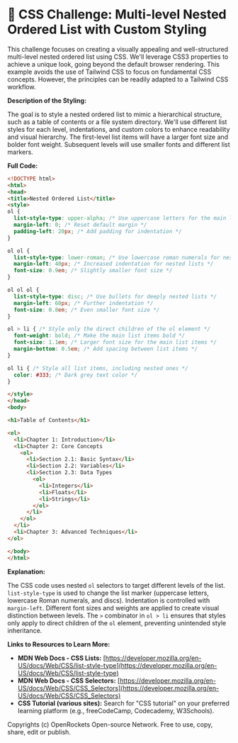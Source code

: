 # 🐞 CSS Challenge:  Multi-level Nested Ordered List with Custom Styling


This challenge focuses on creating a visually appealing and well-structured multi-level nested ordered list using CSS. We'll leverage CSS3 properties to achieve a unique look, going beyond the default browser rendering.  This example avoids the use of Tailwind CSS to focus on fundamental CSS concepts.  However, the principles can be readily adapted to a Tailwind CSS workflow.


**Description of the Styling:**

The goal is to style a nested ordered list to mimic a hierarchical structure, such as a table of contents or a file system directory. We'll use different list styles for each level, indentations, and custom colors to enhance readability and visual hierarchy.  The first-level list items will have a larger font size and bolder font weight. Subsequent levels will use smaller fonts and different list markers.


**Full Code:**

```html
<!DOCTYPE html>
<html>
<head>
<title>Nested Ordered List</title>
<style>
ol {
  list-style-type: upper-alpha; /* Use uppercase letters for the main list */
  margin-left: 0; /* Reset default margin */
  padding-left: 20px; /* Add padding for indentation */
}

ol ol {
  list-style-type: lower-roman; /* Use lowercase roman numerals for nested lists */
  margin-left: 40px; /* Increased indentation for nested lists */
  font-size: 0.9em; /* Slightly smaller font size */
}

ol ol ol {
  list-style-type: disc; /* Use bullets for deeply nested lists */
  margin-left: 60px; /* Further indentation */
  font-size: 0.8em; /* Even smaller font size */
}

ol > li { /* Style only the direct children of the ol element */
  font-weight: bold; /* Make the main list items bold */
  font-size: 1.1em; /* Larger font size for the main list items */
  margin-bottom: 0.5em; /* Add spacing between list items */
}

ol li { /* Style all list items, including nested ones */
  color: #333; /* Dark grey text color */
}

</style>
</head>
<body>

<h1>Table of Contents</h1>

<ol>
  <li>Chapter 1: Introduction</li>
  <li>Chapter 2: Core Concepts
    <ol>
      <li>Section 2.1: Basic Syntax</li>
      <li>Section 2.2: Variables</li>
      <li>Section 2.3: Data Types
        <ol>
          <li>Integers</li>
          <li>Floats</li>
          <li>Strings</li>
        </ol>
      </li>
    </ol>
  </li>
  <li>Chapter 3: Advanced Techniques</li>
</ol>

</body>
</html>
```


**Explanation:**

The CSS code uses nested `ol` selectors to target different levels of the list.  `list-style-type` is used to change the list marker (uppercase letters, lowercase Roman numerals, and discs).  Indentation is controlled with `margin-left`.  Different font sizes and weights are applied to create visual distinction between levels. The `>` combinator in `ol > li` ensures that styles only apply to direct children of the `ol` element, preventing unintended style inheritance.


**Links to Resources to Learn More:**

* **MDN Web Docs - CSS Lists:** [https://developer.mozilla.org/en-US/docs/Web/CSS/list-style-type](https://developer.mozilla.org/en-US/docs/Web/CSS/list-style-type)
* **MDN Web Docs - CSS Selectors:** [https://developer.mozilla.org/en-US/docs/Web/CSS/CSS_Selectors](https://developer.mozilla.org/en-US/docs/Web/CSS/CSS_Selectors)
* **CSS Tutorial (various sites):** Search for "CSS tutorial" on your preferred learning platform (e.g., freeCodeCamp, Codecademy, W3Schools).


Copyrights (c) OpenRockets Open-source Network. Free to use, copy, share, edit or publish.

